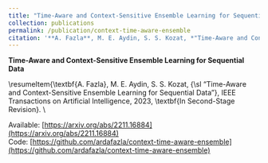 ```yaml
---
title: "Time-Aware and Context-Sensitive Ensemble Learning for Sequential Data"
collection: publications
permalink: /publication/context-time-aware-ensemble
citation: '**A. Fazla**, M. E. Aydin, S. S. Kozat, *"Time-Aware and Context-Sensitive Ensemble Learning for Sequential Data"*, IEEE Transactions on Artificial Intelligence, 2023, **In Second-Stage Revision**'
---
```


**Time-Aware and Context-Sensitive Ensemble Learning for Sequential Data**

\resumeItem{\textbf{A. Fazla}, M. E. Aydin, S. S. Kozat, {\sl “Time-Aware and Context-Sensitive Ensemble Learning for Sequential Data”}, IEEE Transactions on Artificial Intelligence, 2023, \textbf{In Second-Stage Revision}. \\

Available: [https://arxiv.org/abs/2211.16884](https://arxiv.org/abs/2211.16884)  
Code: [https://github.com/ardafazla/context-time-aware-ensemble](https://github.com/ardafazla/context-time-aware-ensemble)